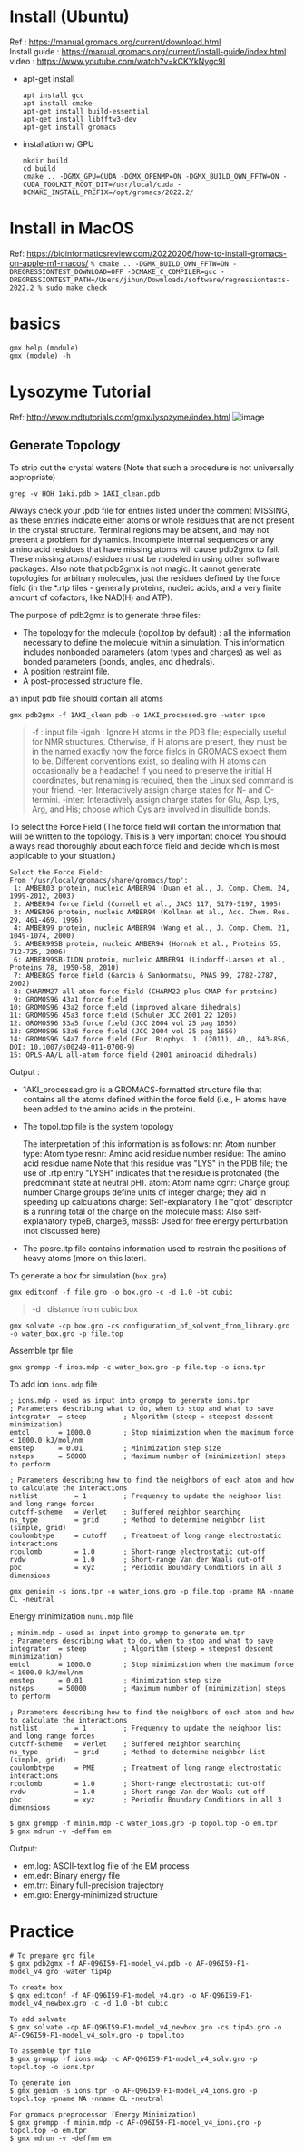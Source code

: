 # Install (Ubuntu)
Ref : https://manual.gromacs.org/current/download.html  
Install guide : https://manual.gromacs.org/current/install-guide/index.html  
video : https://www.youtube.com/watch?v=kCKYkNygc9I  
- apt-get install
  ```
  apt install gcc
  apt install cmake
  apt-get install build-essential
  apt-get install libfftw3-dev
  apt-get install gromacs
  ```
- installation w/ GPU
	```
	mkdir build
	cd build
	cmake .. -DGMX_GPU=CUDA -DGMX_OPENMP=ON -DGMX_BUILD_OWN_FFTW=ON -CUDA_TOOLKIT_ROOT_DIT=/usr/local/cuda -DCMAKE_INSTALL_PREFIX=/opt/gromacs/2022.2/
	```
# Install in MacOS
Ref: https://bioinformaticsreview.com/20220206/how-to-install-gromacs-on-apple-m1-macos/
	```
	% cmake .. -DGMX_BUILD_OWN_FFTW=ON -DREGRESSIONTEST_DOWNLOAD=OFF -DCMAKE_C_COMPILER=gcc -DREGRESSIONTEST_PATH=/Users/jihun/Downloads/software/regressiontests-2022.2
	% sudo make check
	```

# basics
```
gmx help (module)
gmx (module) -h
```
# Lysozyme Tutorial
Ref: http://www.mdtutorials.com/gmx/lysozyme/index.html
![image](https://user-images.githubusercontent.com/48517782/172881380-7c7b5c8e-adb2-446b-a686-7adc91012dcb.png)

## Generate Topology
To strip out the crystal waters (Note that such a procedure is not universally appropriate)
```
grep -v HOH 1aki.pdb > 1AKI_clean.pdb
```
Always check your .pdb file for entries listed under the comment MISSING, as these entries indicate either atoms or whole residues that are not present in the crystal structure. Terminal regions may be absent, and may not present a problem for dynamics. Incomplete internal sequences or any amino acid residues that have missing atoms will cause pdb2gmx to fail. These missing atoms/residues must be modeled in using other software packages. Also note that pdb2gmx is not magic. It cannot generate topologies for arbitrary molecules, just the residues defined by the force field (in the *.rtp files - generally proteins, nucleic acids, and a very finite amount of cofactors, like NAD(H) and ATP).


The purpose of pdb2gmx is to generate three files:
- The topology for the molecule (topol.top by default) : all the information necessary to define the molecule within a simulation. This information includes nonbonded parameters (atom types and charges) as well as bonded parameters (bonds, angles, and dihedrals).
- A position restraint file.
- A post-processed structure file.


an input pdb file should contain all atoms
```
gmx pdb2gmx -f 1AKI_clean.pdb -o 1AKI_processed.gro -water spce
```
> -f : input file
> -ignh :  Ignore H atoms in the PDB file; especially useful for NMR structures. Otherwise, if H atoms are present, they must be in the named exactly how the force fields in GROMACS expect them to be. Different conventions exist, so dealing with H atoms can occasionally be a headache! If you need to preserve the initial H coordinates, but renaming is required, then the Linux sed command is your friend.
> -ter: Interactively assign charge states for N- and C-termini.
> -inter: Interactively assign charge states for Glu, Asp, Lys, Arg, and His; choose which Cys are involved in disulfide bonds.

To select the Force Field (The force field will contain the information that will be written to the topology. This is a very important choice! You should always read thoroughly about each force field and decide which is most applicable to your situation.)
```
Select the Force Field:
From '/usr/local/gromacs/share/gromacs/top':
 1: AMBER03 protein, nucleic AMBER94 (Duan et al., J. Comp. Chem. 24, 1999-2012, 2003)
 2: AMBER94 force field (Cornell et al., JACS 117, 5179-5197, 1995)
 3: AMBER96 protein, nucleic AMBER94 (Kollman et al., Acc. Chem. Res. 29, 461-469, 1996)
 4: AMBER99 protein, nucleic AMBER94 (Wang et al., J. Comp. Chem. 21, 1049-1074, 2000)
 5: AMBER99SB protein, nucleic AMBER94 (Hornak et al., Proteins 65, 712-725, 2006)
 6: AMBER99SB-ILDN protein, nucleic AMBER94 (Lindorff-Larsen et al., Proteins 78, 1950-58, 2010)
 7: AMBERGS force field (Garcia & Sanbonmatsu, PNAS 99, 2782-2787, 2002)
 8: CHARMM27 all-atom force field (CHARM22 plus CMAP for proteins)
 9: GROMOS96 43a1 force field
10: GROMOS96 43a2 force field (improved alkane dihedrals)
11: GROMOS96 45a3 force field (Schuler JCC 2001 22 1205)
12: GROMOS96 53a5 force field (JCC 2004 vol 25 pag 1656)
13: GROMOS96 53a6 force field (JCC 2004 vol 25 pag 1656)
14: GROMOS96 54a7 force field (Eur. Biophys. J. (2011), 40,, 843-856, DOI: 10.1007/s00249-011-0700-9)
15: OPLS-AA/L all-atom force field (2001 aminoacid dihedrals)
```
Output :
- 1AKI_processed.gro is a GROMACS-formatted structure file that contains all the atoms defined within the force field (i.e., H atoms have been added to the amino acids in the protein).
- The topol.top file is the system topology
  
  The interpretation of this information is as follows:
  nr: Atom number
  type: Atom type
  resnr: Amino acid residue number
  residue: The amino acid residue name
  Note that this residue was "LYS" in the PDB file; the use of .rtp entry "LYSH" indicates that the residue is protonated (the predominant state at neutral pH).
  atom: Atom name
  cgnr: Charge group number
  Charge groups define units of integer charge; they aid in speeding up calculations
  charge: Self-explanatory
  The "qtot" descriptor is a running total of the charge on the molecule
  mass: Also self-explanatory
  typeB, chargeB, massB: Used for free energy perturbation (not discussed here)

- The posre.itp file contains information used to restrain the positions of heavy atoms (more on this later).



To generate a box for simulation (`box.gro`)
```
gmx editconf -f file.gro -o box.gro -c -d 1.0 -bt cubic 
```
> -d : distance from cubic box

```
gmx solvate -cp box.gro -cs configuration_of_solvent_from_library.gro -o water_box.gro -p file.top
```
Assemble tpr file
```
gmx grompp -f inos.mdp -c water_box.gro -p file.top -o ions.tpr
```

To add ion
`ions.mdp` file
```
; ions.mdp - used as input into grompp to generate ions.tpr
; Parameters describing what to do, when to stop and what to save
integrator  = steep         ; Algorithm (steep = steepest descent minimization)
emtol       = 1000.0        ; Stop minimization when the maximum force < 1000.0 kJ/mol/nm
emstep      = 0.01          ; Minimization step size
nsteps      = 50000         ; Maximum number of (minimization) steps to perform

; Parameters describing how to find the neighbors of each atom and how to calculate the interactions
nstlist         = 1         ; Frequency to update the neighbor list and long range forces
cutoff-scheme	= Verlet    ; Buffered neighbor searching 
ns_type         = grid      ; Method to determine neighbor list (simple, grid)
coulombtype     = cutoff    ; Treatment of long range electrostatic interactions
rcoulomb        = 1.0       ; Short-range electrostatic cut-off
rvdw            = 1.0       ; Short-range Van der Waals cut-off
pbc             = xyz       ; Periodic Boundary Conditions in all 3 dimensions
```

```
gmx genioin -s ions.tpr -o water_ions.gro -p file.top -pname NA -nname CL -neutral 
```


Energy minimization
`nunu.mdp` file
```
; minim.mdp - used as input into grompp to generate em.tpr
; Parameters describing what to do, when to stop and what to save
integrator  = steep         ; Algorithm (steep = steepest descent minimization)
emtol       = 1000.0        ; Stop minimization when the maximum force < 1000.0 kJ/mol/nm
emstep      = 0.01          ; Minimization step size
nsteps      = 50000         ; Maximum number of (minimization) steps to perform

; Parameters describing how to find the neighbors of each atom and how to calculate the interactions
nstlist         = 1         ; Frequency to update the neighbor list and long range forces
cutoff-scheme   = Verlet    ; Buffered neighbor searching
ns_type         = grid      ; Method to determine neighbor list (simple, grid)
coulombtype     = PME       ; Treatment of long range electrostatic interactions
rcoulomb        = 1.0       ; Short-range electrostatic cut-off
rvdw            = 1.0       ; Short-range Van der Waals cut-off
pbc             = xyz       ; Periodic Boundary Conditions in all 3 dimensions
```
```
$ gmx grompp -f minim.mdp -c water_ions.gro -p topol.top -o em.tpr
$ gmx mdrun -v -deffnm em
```

Output:   
- em.log: ASCII-text log file of the EM process
- em.edr: Binary energy file
- em.trr: Binary full-precision trajectory
- em.gro: Energy-minimized structure

# Practice
```
# To prepare gro file
$ gmx pdb2gmx -f AF-Q96I59-F1-model_v4.pdb -o AF-Q96I59-F1-model_v4.gro -water tip4p

To create box
$ gmx editconf -f AF-Q96I59-F1-model_v4.gro -o AF-Q96I59-F1-model_v4_newbox.gro -c -d 1.0 -bt cubic

To add solvate
$ gmx solvate -cp AF-Q96I59-F1-model_v4_newbox.gro -cs tip4p.gro -o AF-Q96I59-F1-model_v4_solv.gro -p topol.top

To assemble tpr file
$ gmx grompp -f ions.mdp -c AF-Q96I59-F1-model_v4_solv.gro -p topol.top -o ions.tpr

To generate ion
$ gmx genion -s ions.tpr -o AF-Q96I59-F1-model_v4_ions.gro -p topol.top -pname NA -nname CL -neutral

For gromacs preprocessor (Energy Minimization)
$ gmx grompp -f minim.mdp -c AF-Q96I59-F1-model_v4_ions.gro -p topol.top -o em.tpr
$ gmx mdrun -v -deffnm em

```
